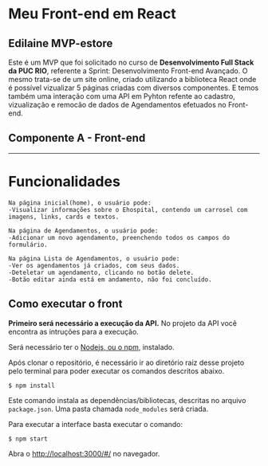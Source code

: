 # Meu Front-end em React

## Edilaine MVP-estore

Este é um MVP que foi solicitado no curso de **Desenvolvimento Full Stack da PUC RIO**, referente a Sprint: Desenvolvimento Front-end Avançado.
O mesmo trata-se de um site online, criado utilizando a biblioteca React onde é possível vizualizar 5 páginas criadas com diversos componentes. E temos também uma interação com uma API em Pyhton refente ao cadastro, vizualização e remocão de dados de Agendamentos efetuados no Front-end. 

## Componente A - Front-end

 ---
 # Funcionalidades
    Na página inicial(home), o usuário pode:
    -Visualizar informações sobre o Ehospital, contendo um carrosel com imagens, links, cards e textos.

    Na página de Agendamentos, o usuário pode:
    -Adicionar um novo agendamento, preenchendo todos os campos do formulário.

    Na página Lista de Agendamentos, o usuário pode:
    -Ver os agendamentos já criados, com seus dados.
    -Deteletar um agendamento, clicando no botão delete.
    -Botão editar ainda está em andamento, não foi concluído.

## Como executar o front

**Primeiro será necessário a execução da API.** No projeto da API você encontra as intruções para a execução.

Será necessário ter o [Nodejs, ou o npm,](https://nodejs.org/en/download/) instalado. 

Após clonar o repositório, é necessário ir ao diretório raiz desse projeto pelo terminal para poder executar os comandos descritos abaixo.

```
$ npm install
```

Este comando instala as dependências/bibliotecas, descritas no arquivo `package.json`. Uma pasta chamada `node_modules` será criada.

Para executar a interface basta executar o comando: 

```
$ npm start
```

Abra o [http://localhost:3000/#/](http://localhost:3000/#/) no navegador.
